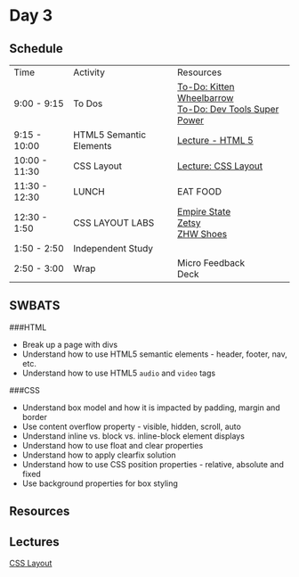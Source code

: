 # Day 3

## Schedule

<table>
    <tr>
        <td>Time</td>
        <td>Activity</td>
        <td>Resources</td>
    </tr>
    <tr>
        <td>9:00 - 9:15</td>
        <td> To Dos</td>
        <td>
            <a href="https://github.com/learn-co-curriculum/css-kitten-wheelbarrow">To-Do: Kitten Wheelbarrow</a>
            <br>
            <a href="https://github.com/learn-co-curriculum/Dev-Tools-Super-Power">To-Do: Dev Tools Super Power</a>
        </td>
    </tr>
    <tr>
        <td>9:15 - 10:00</td>
        <td> HTML5 Semantic Elements</td>
        <td> 
            <a href="lectures/html-5">Lecture - HTML 5</a>
        </td>
    </tr>
    <tr>
        <td>10:00 - 11:30</td>
        <td> CSS Layout</td>
        <td> <a href="lectures/css-layout">Lecture: CSS Layout</a>
        </td>
    </tr>
    <tr>
        <td>11:30 - 12:30</td>
        <td> LUNCH</td>
        <td> EAT FOOD </td>
    </tr>
    <tr>
        <td>12:30 - 1:50</td>
        <td> CSS LAYOUT LABS</td>
        <td> <a href="https://github.com/learn-co-curriculum/Hs-Empire-State-Css-Challenge">Empire State</a>
        <br>
        <a href="https://github.com/learn-co-curriculum/hs-zetsy">Zetsy</a>
        <br>
        <a href="https://github.com/learn-co-curriculum/hs-zhw-shoes-layout"> ZHW Shoes</a>
         </td>
    </tr>
    <tr>
        <td>1:50 - 2:50</td>
        <td> Independent Study</td>
        <td> </td>
    </tr>
    <tr>
        <td>2:50 - 3:00</td>
        <td> Wrap</td>
        <td> Micro Feedback
            <br>
            Deck 
        </td>
    </tr>
</table>

## SWBATS

###HTML

+ Break up a page with divs
+ Understand how to use HTML5 semantic elements - header, footer, nav, etc.
+ Understand how to use HTML5 `audio` and `video` tags

###CSS

+ Understand box model and how it is impacted by padding, margin and border
+ Use content overflow property - visible, hidden, scroll, auto
+ Understand inline vs. block vs. inline-block element displays
+ Understand how to use float and clear properties
+ Understand how to apply clearfix solution
+ Understand how to use CSS position properties - relative, absolute and fixed
+ Use background properties for box styling

## Resources

## Lectures

<a href="https://github.com/learn-co-curriculum/hs-intro-web-design-teachers-guide-css-layout"> CSS Layout</a>
